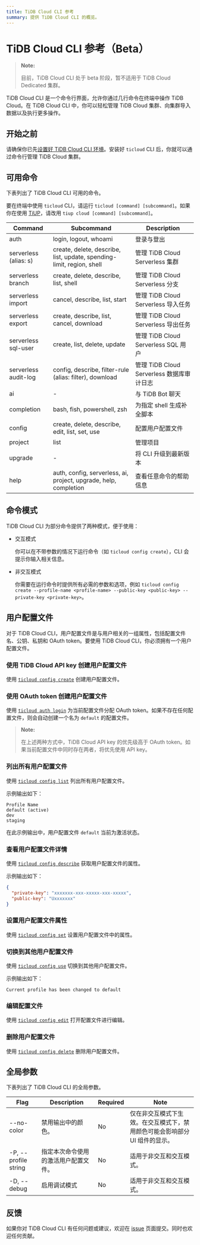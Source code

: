 ```yaml
---
title: TiDB Cloud CLI 参考
summary: 提供 TiDB Cloud CLI 的概览。
---
```


# TiDB Cloud CLI 参考（Beta）

> **Note:**
>
> 目前，TiDB Cloud CLI 处于 beta 阶段，暂不适用于 TiDB Cloud Dedicated 集群。

TiDB Cloud CLI 是一个命令行界面，允许你通过几行命令在终端中操作 TiDB Cloud。在 TiDB Cloud CLI 中，你可以轻松管理 TiDB Cloud 集群、向集群导入数据以及执行更多操作。

## 开始之前

请确保你已先[设置好 TiDB Cloud CLI 环境](/tidb-cloud/get-started-with-cli.md)。安装好 `ticloud` CLI 后，你就可以通过命令行管理 TiDB Cloud 集群。

## 可用命令

下表列出了 TiDB Cloud CLI 可用的命令。

要在终端中使用 `ticloud` CLI，请运行 `ticloud [command] [subcommand]`。如果你在使用 [TiUP](https://docs.pingcap.com/tidb/stable/tiup-overview)，请改用 `tiup cloud [command] [subcommand]`。

| Command               | Subcommand                                                            | Description                                    |
|-----------------------|-----------------------------------------------------------------------|------------------------------------------------|
| auth                  | login, logout, whoami                                                 | 登录与登出                                     |
| serverless (alias: s) | create, delete, describe, list, update, spending-limit, region, shell | 管理 TiDB Cloud Serverless 集群                |
| serverless branch     | create, delete, describe, list, shell                                 | 管理 TiDB Cloud Serverless 分支                |
| serverless import     | cancel, describe, list, start                                         | 管理 TiDB Cloud Serverless 导入任务            |
| serverless export     | create, describe, list, cancel, download                              | 管理 TiDB Cloud Serverless 导出任务            |
| serverless sql-user   | create, list, delete, update                                          | 管理 TiDB Cloud Serverless SQL 用户            |
| serverless audit-log  | config, describe, filter-rule (alias: filter), download                                    | 管理 TiDB Cloud Serverless 数据库审计日志      |
| ai                    | -                                                                     | 与 TiDB Bot 聊天                               |
| completion            | bash, fish, powershell, zsh                                           | 为指定 shell 生成补全脚本                     |
| config                | create, delete, describe, edit, list, set, use                        | 配置用户配置文件                               |
| project               | list                                                                  | 管理项目                                       |
| upgrade                | -                                                                     | 将 CLI 升级到最新版本                          |
| help                  | auth, config, serverless, ai, project, upgrade, help, completion            | 查看任意命令的帮助信息                         |

## 命令模式

TiDB Cloud CLI 为部分命令提供了两种模式，便于使用：

- 交互模式

    你可以在不带参数的情况下运行命令（如 `ticloud config create`），CLI 会提示你输入相关信息。

- 非交互模式

    你需要在运行命令时提供所有必需的参数和选项，例如 `ticloud config create --profile-name <profile-name> --public-key <public-key> --private-key <private-key>`。

## 用户配置文件

对于 TiDB Cloud CLI，用户配置文件是与用户相关的一组属性，包括配置文件名、公钥、私钥和 OAuth token。要使用 TiDB Cloud CLI，你必须拥有一个用户配置文件。

### 使用 TiDB Cloud API key 创建用户配置文件

使用 [`ticloud config create`](/tidb-cloud/ticloud-config-create.md) 创建用户配置文件。

### 使用 OAuth token 创建用户配置文件

使用 [`ticloud auth login`](/tidb-cloud/ticloud-auth-login.md) 为当前配置文件分配 OAuth token。如果不存在任何配置文件，则会自动创建一个名为 `default` 的配置文件。

> **Note:**
>
> 在上述两种方式中，TiDB Cloud API key 的优先级高于 OAuth token。如果当前配置文件中同时存在两者，将优先使用 API key。

### 列出所有用户配置文件

使用 [`ticloud config list`](/tidb-cloud/ticloud-config-list.md) 列出所有用户配置文件。

示例输出如下：

```
Profile Name
default (active)
dev
staging
```

在此示例输出中，用户配置文件 `default` 当前为激活状态。

### 查看用户配置文件详情

使用 [`ticloud config describe`](/tidb-cloud/ticloud-config-describe.md) 获取用户配置文件的属性。

示例输出如下：

```json
{
  "private-key": "xxxxxxx-xxx-xxxxx-xxx-xxxxx",
  "public-key": "Uxxxxxxx"
}
```

### 设置用户配置文件属性

使用 [`ticloud config set`](/tidb-cloud/ticloud-config-set.md) 设置用户配置文件中的属性。

### 切换到其他用户配置文件

使用 [`ticloud config use`](/tidb-cloud/ticloud-config-use.md) 切换到其他用户配置文件。

示例输出如下：

```
Current profile has been changed to default
```

### 编辑配置文件

使用 [`ticloud config edit`](/tidb-cloud/ticloud-config-edit.md) 打开配置文件进行编辑。

### 删除用户配置文件

使用 [`ticloud config delete`](/tidb-cloud/ticloud-config-delete.md) 删除用户配置文件。

## 全局参数

下表列出了 TiDB Cloud CLI 的全局参数。

| Flag                 | Description                                             | Required | Note                                                                                                             |
|----------------------|---------------------------------------------------------|----------|------------------------------------------------------------------------------------------------------------------|
| --no-color           | 禁用输出中的颜色。                                      | No       | 仅在非交互模式下生效。在交互模式下，禁用颜色可能会影响部分 UI 组件的显示。                                      |
| -P, --profile string | 指定本次命令使用的激活用户配置文件。                    | No       | 适用于非交互和交互模式。                                                                                         |
| -D, --debug          | 启用调试模式                                            | No       | 适用于非交互和交互模式。                                                                                         |

## 反馈

如果你对 TiDB Cloud CLI 有任何问题或建议，欢迎在 [issue](https://github.com/tidbcloud/tidbcloud-cli/issues/new/choose) 页面提交。同时也欢迎任何贡献。